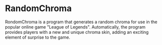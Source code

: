 # RandomChroma
RondomChroma is a program that generates a random chroma for use in the popular online game "League of Legends". Automatically, the program provides players with a new and unique chroma skin, adding an exciting element of surprise to the game.

